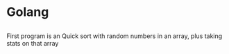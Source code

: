 # Golang

##
First program is an Quick sort with random numbers in an array, plus taking stats on that array
